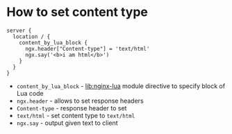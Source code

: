 # How to set content type

```nginx
server {
  location / {
    content_by_lua_block {
      ngx.header["Content-type"] = 'text/html'
      ngx.say('<b>i am html</b>')
    }
  }
}
```

- `content_by_lua_block` - [lib:nginx-lua](/nginx-lua/how-to-install-nginx-lua-module-in-ubuntu-ubuntuversion) module directive to specify block of Lua code
- `ngx.header` - allows to set response headers
- `Content-type` - response header to set
- `text/html` - set content type to `text/html`
- `ngx.say` - output given text to client


